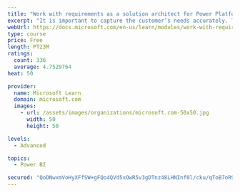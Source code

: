 ```yaml
---
title: "Work with requirements as a solution architect for Power Platform and Dynamics 365"
excerpt: "It is important to capture the customer’s needs accurately. This module explains how to capture requirements and identify functional and non-functional items."
webUrl: https://docs.microsoft.com/en-us/learn/modules/work-with-requirements/
type: course
price: Free
length: PT23M
ratings:
  count: 336
  average: 4.7529764
heat: 50

provider:
  name: Microsoft Learn
  domain: microsoft.com
  images:
    - url: /assets/images/organizations/microsoft.com-50x50.jpg
      width: 50
      height: 50

levels:
  - Advanced

topics:
  - Power BI

secured: "QoDNwxmVoHyXFfSW+gFQo4QVd5xOwR5v3gDTnz48LHNInf0l/cku/qToB7oR9ocjIiL5Uhoa9sb7GHH8dFzHHHgzmgMjhAypDjhltumIHfhxelFKFI77fYjWQqcJz5WN/t/AWZ91o627ilfaU2ug/dXIr4G5+I9soN4q42z8R7j7VH3N/S0DY6XPHjFqfWxTQpUgJiKgUToUpagIz1BFhRpePQlTtbYSpf9GbGf1mJybz1uMEOngbqjq4Iu0gRdXUTF4iOkUcJ0846uVmPT+ZOYoHK8KQBGCrY+8Zc3+Uec3WBdecge/i0abZ9al/jw/5C2cRmjgv7OMSKkYfHhAI6+qshOJV9WBV2ghKKs56vZHWL9VxmNY364FiUMqYIs8nAlISkVMeIQSv+83FcUN4tVGEeOZf3hCuCCHLoC78vM=;Cqp4q+tFxZ/1MNT47Gv7Gw=="
---
```


